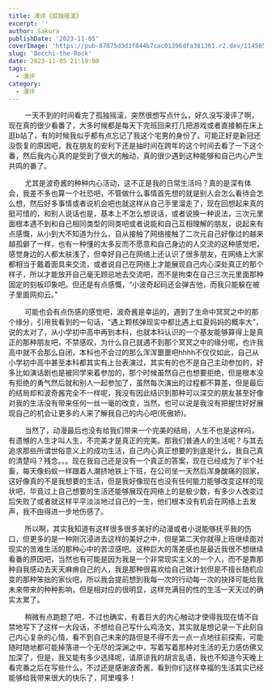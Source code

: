 ```yaml
---
title: 漫评《孤独摇滚》
excerpt: '' 
author: Sakura
publishDate: '2023-11-05'
coverImage: 'https://pub-07075d3d3f844b7cac01396dfa381361.r2.dev/114585293_p0_master1200.jpg' 
slug: 'Bocchi-the-Rock'
date: 2023-11-05 21:19:00
tags:
  - 漫评
category:
  - 漫评
---
```


&emsp; &emsp;一天不到的时间看完了孤独摇滚，突然很想写点什么，好久没写漫评了啊，现在真的很少看番了，大多时候都是每天下完班回来打几把游戏或者直接躺在床上逛b站了，有的时候我似乎都有点忘记了我这个宅男的身份了。可能正好是新冠还没恢复的原因吧，我在朋友的安利下还是抽时间在跨年的这个时间去看了一下这个番，然后我内心真的是受到了很大的触动，真的很少遇到这种能够和自己内心产生共鸣的番了。

&emsp; &emsp;尤其是波奇酱的种种内心活动，这不正是我的日常生活吗？真的是深有体会，我差不多也算一个社恐吧，不管做什么事情首先想的就是别人会怎么看待会怎么想，然后好多事情或者说机会吧也就这样从自己手里溜走了，现在回想起来真的挺可惜的，和别人说话也是，基本上不怎么想说话，或者说换一种说法，三次元里面根本遇不到和自己相同类型的同类吧或者说能和自己互相理解的朋友，说起来有点感慨，从小到大不知道为什么，自从接触了网络接触了二次元自己好像过的越来越孤僻了一样，也有一种懂的太多反而不愿意和自己身边的人交流的这种感觉吧，感觉身边的人都太肤浅了，但幸好自己在网络上还认识了很多朋友，在网络上大家都相当于戴着面具来交流，或者说自己在网络上才能展现自己内心深处真正的那个样子，所以才能放开自己毫无顾忌地去交流吧，而不是拘束在自己三次元里面那种固定的刻板印象吧。但还是有点感慨，“小波奇起码还会弹吉他，而我只能躲在被子里面网抑云。”

&emsp; &emsp;可能也会有点伤感的感觉吧，波奇酱是幸运的，遇到了生命中冥冥之中的那个缘分，引用我看到的一句话，“遇上颗核弹现实中都比遇上虹夏妈妈的概率大”，说的太对了，从小学初中高中再到本科，也就本科认识的一个基友能够算得上是真正的那种朋友吧，不禁感叹，为什么自己就遇不到那个冥冥之中的缘分呢，也许我高中就不会那么自闭，本科也不会过的那么浑浑噩噩吧hhhh不仅仅如此，自己从小学初中高中甚至本科都其实有上台表演过，其实有的也不是自己主动参加的，好多比如演话剧也是被同学来着参加的，那个时候虽然自己也想要拒绝，但是根本没有拒绝的勇气然后就和别人一起参加了，虽然每次演出的过程都不算差，但是最后的结局却和波奇酱完全不一样呢，我没有因此结识到那种可以深交的朋友甚至好像对我的生活没有带来任何一丝一毫的改变，当然，也可以说是我没有把握住好好展现自己的机会让更多的人来了解我自己的内心吧(死傲娇)。

&emsp; &emsp;当然了，动漫最后也没有给我们带来一个完美的结局，人生不也是这样吗，有遗憾的人生才叫人生，不完美才是真正的完美。那我们普通人的生活呢？与其去追求那些所谓世俗意义上的成功生活，自己内心真正想要的到底是什么，我自己真的清楚吗？残念。。。现在我自己还是没有一个真正的答案，现在已经成为了半个社畜，每天像蚂蚁一样跟着人潮挤地铁上下班，在公司坐一天然后浑身酸痛的回家，这好像真的不是我想要的生活，但是我好像现在也没有任何能力能够改变这样的现状吧，毕竟过上自己想要的生活还能够展现在网络上的是极少数，有多少人改变过后失败了或者就这样平平淡淡地过自己的一生，他们根本没有机会在网络上去发声，我不由得进一步地伤感了。

&emsp; &emsp;所以啊，其实我知道有这样很多很多美好的动漫或者小说能够抚平我的伤口，但更多的是一种刚沉浸进去这样的美好之中，但是第二天你就得上班继续面对现实的苦难生活的那种心中的苦涩感吧。这种巨大的落差感也是最近我很不想继续看番的原因吧，当然也有可能是因为我是一个非常现实主义的一个人，而不是靠那种自我感动去天天麻痹自己的人，我是那种很喜欢给自己做计划但是不擅长随机应变的那种笨拙的家伙吧，所以我会提前想到我每一次的行动每一次的抉择可能给我未来带来的种种影响，但是相对应的很明显，这样充满目的性的生活一天天过的确实太累了。

&emsp; &emsp;稍微有点跑题了吧，不过也确实，有着巨大的内心触动才使得我现在情不自禁地写下了这样一大段话，不想给自己写什么鸡汤文，其实就是想记录一下此刻自己内心复杂的心情，看不到自己未来的路但是不得不去一点一点地往前探索，可能随时随地都可能掉落进一个无尽的深渊之中，写着写着那种对生活的无力感仿佛又加深了，但是，我又能有多少选择呢，请原谅我的胡言乱语，我也不知道今天晚上看完番之后在写些什么，不过还是感谢波奇酱，看到你们这样幸福的生活其实已经能够给我带来很大的快乐了，阿里嘎多！